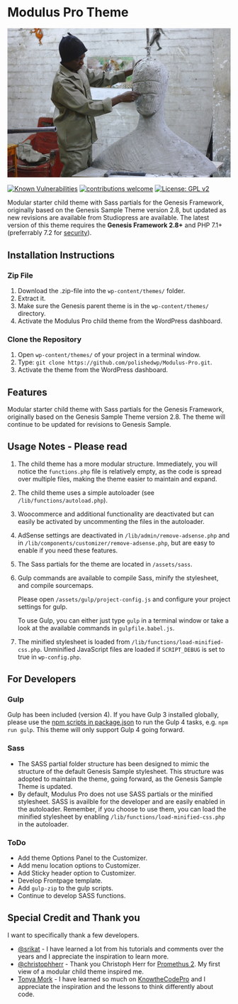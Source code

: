 # Modulus Pro Theme

![Title](screenshot.png)

[![Known Vulnerabilities](https://snyk.io/test/github/polishedwp/Modulus-Pro/badge.svg?targetFile=package.json)](https://snyk.io/test/github/polishedwp/Modulus-Pro?targetFile=package.json) [![contributions welcome](https://img.shields.io/badge/contributions-welcome-brightgreen.svg?style=flat)](https://github.com/polishedwp/modulus-pro/issues) [![License: GPL v2](https://img.shields.io/badge/License-GPL%20v2-blue.svg)](https://www.gnu.org/licenses/old-licenses/gpl-2.0.en.html) 

Modular starter child theme with Sass partials for the Genesis Framework, originally based on the Genesis Sample Theme version 2.8, but updated as new revisions are available from Studiopress are available. The latest version of this theme requires the **Genesis Framework 2.8+** and PHP 7.1+ (preferrably 7.2 for [security](http://php.net/supported-versions.php)). 


## Installation Instructions

### Zip File

1.  Download the .zip-file into the `wp-content/themes/` folder.
2.  Extract it.
3.  Make sure the Genesis parent theme is in the `wp-content/themes/` directory.
4.  Activate the Modulus Pro child theme from the WordPress dashboard.

### Clone the Repository

1.  Open `wp-content/themes/` of your project in a terminal window.
2.  Type: `git clone https://github.com/polishedwp/Modulus-Pro.git`.
3.  Activate the theme from the WordPress dashboard.

## Features  
Modular starter child theme with Sass partials for the Genesis Framework, originally based on the Genesis Sample Theme version 2.8. The theme will continue to be updated for revisions to Genesis Sample. 


## Usage Notes - Please read

1.  The child theme has a more modular structure. Immediately, you will notice the `functions.php` file is relatively empty, as the code is spread over multiple files, making the theme easier to maintain and expand. 
2.  The child theme uses a simple autoloader (see `/lib/functions/autoload.php`).
3.  Woocommerce and additional functionality are deactivated but can easily be activated by uncommenting the files in the autoloader.
4.  AdSense settings are deactivated in `/lib/admin/remove-adsense.php` and in `/lib/components/customizer/remove-adsense.php`, but are easy to enable if you need these features. 
5.  The Sass partials for the theme are located in `/assets/sass`. 
6.  Gulp commands are available to compile Sass, minify the stylesheet, and compile sourcemaps.

    Please open `/assets/gulp/project-config.js` and configure your project settings for gulp.

    To use Gulp, you can either just type `gulp` in a terminal window or take a look at the available commands in `gulpfile.babel.js`.

7. The minified stylesheet is loaded from `/lib/functions/load-minified-css.php`. Unminified JavaScript files are loaded if `SCRIPT_DEBUG` is set to true in `wp-config.php`.


## For Developers 

### Gulp
Gulp has been included (version 4). If you have Gulp 3 installed globally, please use the [npm scripts in package.json](https://github.com/polishedwp/Modulus-Pro/blob/develop/package.json) to run the Gulp 4 tasks, e.g. `npm run gulp`. This theme will only support Gulp 4 going forward.   

### Sass  
* The SASS partial folder structure has been designed to mimic the structure of the default Genesis Sample stylesheet. This structure was adopted to maintain the theme, going forward, as the Genesis Sample Theme is updated.  
* By default, Modulus Pro does not use SASS partials or the minified stylesheet. SASS is availble for the developer and are easily enabled in the autoloader. Remember, if you choose to use them, you can load the minified stylesheet by enabling `/lib/functions/load-minified-css.php` in the autoloader.   

### ToDo 
* Add theme Options Panel to the Customizer. 
* Add menu location options to Customizer. 
* Add Sticky header option to Customizer. 
* Develop Frontpage template. 
* Add `gulp-zip` to the gulp scripts. 
* Continue to develop SASS functions. 

## Special Credit and Thank you

I want to specifically thank a few developers. 

* [@srikat](https://github.com/srikat) - I have learned a lot from his tutorials and comments over the years and I appreciate the inspiration to learn more. 
* [@christophherr](https://github.com/christophherr) - Thank you Christoph Herr for [Promethus 2](https://github.com/christophherr/prometheus). My first view of a modular child theme inspired me.
* [Tonya Mork](https://github.com/hellofromtonya) - I have learned so much on [KnowtheCodePro](http://knowthecode.io/) and I appreciate the inspiration and the lessons to think differently about code. 


